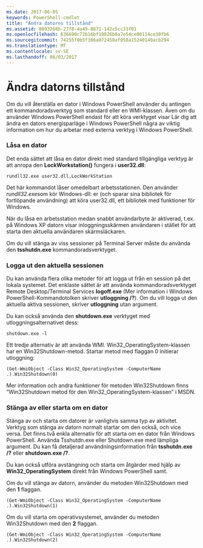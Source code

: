 ```yaml
---
ms.date: 2017-06-05
keywords: PowerShell-cmdlet
title: "Ändra datorns tillstånd"
ms.assetid: 8093268b-27f8-4a49-8871-142c5cc33f01
ms.openlocfilehash: 636690c72b16bf19826b0a7e54ce00114ce30fb6
ms.sourcegitcommit: 74255f0b5f386a072458af058a15240140acb294
ms.translationtype: MT
ms.contentlocale: sv-SE
ms.lasthandoff: 08/03/2017
---
```

# <a name="changing-computer-state"></a>Ändra datorns tillstånd
Om du vill återställa en dator i Windows PowerShell använder du antingen ett kommandoradsverktyg som standard eller en WMI-klassen. Även om du använder Windows PowerShell endast för att köra verktyget visar Lär dig att ändra en dators energisparläge i Windows PowerShell några av viktig information om hur du arbetar med externa verktyg i Windows PowerShell.

### <a name="locking-a-computer"></a>Låsa en dator
Det enda sättet att låsa en dator direkt med standard tillgängliga verktyg är att anropa den **LockWorkstation()** fungera i **user32.dll**:

```
rundll32.exe user32.dll,LockWorkStation
```

Det här kommandot låser omedelbart arbetsstationen. Den använder *rundll32.exe*som kör Windows-dll: er (och sparar sina bibliotek för fortlöpande användning) att köra user32.dll, ett bibliotek med funktioner för Windows.

När du låsa en arbetsstation medan snabbt användarbyte är aktiverad, t.ex. på Windows XP datorn visar inloggningsskärmen användaren i stället för att starta den aktuella användaren skärmsläckaren.

Om du vill stänga av viss sessioner på Terminal Server måste du använda den **tsshutdn.exe** kommandoradsverktyget.

### <a name="logging-off-the-current-session"></a>Logga ut den aktuella sessionen
Du kan använda flera olika metoder för att logga ut från en session på det lokala systemet. Det enklaste sättet är att använda kommandoradsverktyget Remote Desktop/Terminal Services **logoff.exe** (Mer information i Windows PowerShell-Kommandotolken skriver **utloggning /?**). Om du vill logga ut den aktuella aktiva sessionen, skriver **utloggning** utan argument.

Du kan också använda den **shutdown.exe** verktyget med utloggningsalternativet dess:

```
shutdown.exe -l
```

Ett tredje alternativ är att använda WMI. Win32_OperatingSystem-klassen har en Win32Shutdown-metod. Startar metod med flaggan 0 initierar utloggning:

```
(Get-WmiObject -Class Win32_OperatingSystem -ComputerName .).Win32Shutdown(0)
```

Mer information och andra funktioner för metoden Win32Shutdown finns ”Win32Shutdown metod för den Win32_OperatingSystem-klassen” i MSDN.

### <a name="shutting-down-or-restarting-a-computer"></a>Stänga av eller starta om en dator
Stänga av och starta om datorer är vanligtvis samma typ av aktivitet. Verktyg som stänga av datorn normalt startar om den också, och vice versa. Det finns två enkla alternativ för att starta om en dator från Windows PowerShell. Använda Tsshutdn.exe eller Shutdown.exe med lämpliga argument. Du kan få detaljerad användningsinformation från **tsshutdn.exe /?** eller **shutdown.exe /?**.

Du kan också utföra avstängning och starta om åtgärder med hjälp av **Win32_OperatingSystem** direkt från Windows PowerShell samt.

Om du vill stänga av datorn, använder du metoden Win32Shutdown med den **1** flaggan.

```
(Get-WmiObject -Class Win32_OperatingSystem -ComputerName .).Win32Shutdown(1)
```

Om du vill starta om operativsystemet, använder du metoden Win32Shutdown med den **2** flaggan.

```
(Get-WmiObject -Class Win32_OperatingSystem -ComputerName .).Win32Shutdown(2)
```

